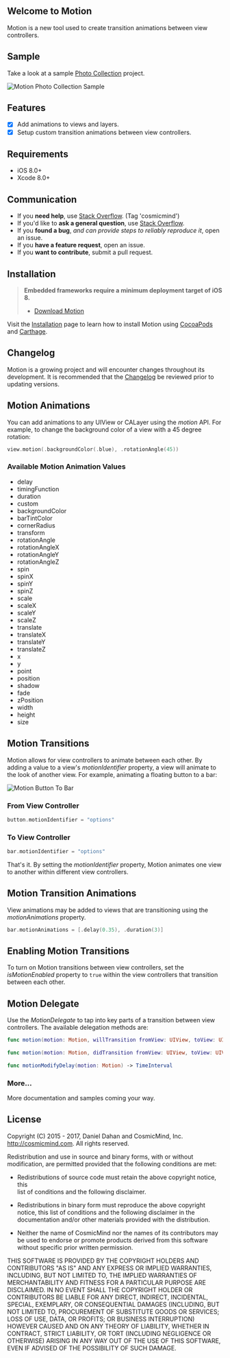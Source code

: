 ## Welcome to Motion

Motion is a new tool used to create transition animations between view controllers. 

## Sample

Take a look at a sample [Photo Collection](https://github.com/CosmicMind/Samples/tree/master/Motion/PhotoCollection) project.

![Motion Photo Collection Sample](http://www.cosmicmind.com/motion/cosmicmind_motion_sample.gif)

## Features

- [x] Add animations to views and layers.
- [x] Setup custom transition animations between view controllers.

## Requirements

* iOS 8.0+
* Xcode 8.0+

## Communication

- If you **need help**, use [Stack Overflow](http://stackoverflow.com/questions/tagged/cosmicmind). (Tag 'cosmicmind')
- If you'd like to **ask a general question**, use [Stack Overflow](http://stackoverflow.com/questions/tagged/cosmicmind).
- If you **found a bug**, _and can provide steps to reliably reproduce it_, open an issue.
- If you **have a feature request**, open an issue.
- If you **want to contribute**, submit a pull request.

## Installation

> **Embedded frameworks require a minimum deployment target of iOS 8.**
> - [Download Motion](https://github.com/CosmicMind/Motion/archive/master.zip)

Visit the [Installation](https://github.com/CosmicMind/Motion/wiki/Installation) page to learn how to install Motion using [CocoaPods](http://cocoapods.org) and [Carthage](https://github.com/Carthage/Carthage).

## Changelog

Motion is a growing project and will encounter changes throughout its development. It is recommended that the [Changelog](https://github.com/CosmicMind/Motion/wiki/Changelog) be reviewed prior to updating versions.

## Motion Animations

You can add animations to any UIView or CALayer using the *motion* API. For example, to change the background color of a view with a 45 degree rotation:

```swift
view.motion(.backgroundColor(.blue), .rotationAngle(45))
``` 

### Available Motion Animation Values

- delay
- timingFunction
- duration
- custom
- backgroundColor
- barTintColor
- cornerRadius
- transform
- rotationAngle
- rotationAngleX
- rotationAngleY
- rotationAngleZ
- spin
- spinX
- spinY
- spinZ
- scale
- scaleX
- scaleY
- scaleZ
- translate
- translateX
- translateY
- translateZ
- x
- y
- point
- position
- shadow
- fade
- zPosition
- width
- height
- size

## Motion Transitions

Motion allows for view controllers to animate between each other. By adding a value to a view's *motionIdentifier* property, a view will animate to the look of another view. For example, animating a floating button to a bar:

![Motion Button To Bar](http://www.cosmicmind.com/motion/cosmicmind_motion_button_to_bar.gif)

### From View Controller

```swift
button.motionIdentifier = "options"
```

### To View Controller

```swift
bar.motionIdentifier = "options"
```

That's it. By setting the *motionIdentifier* property, Motion animates one view to another within different view controllers.

## Motion Transition Animations

View animations may be added to views that are transitioning using the *motionAnimations* property.

```swift
bar.motionAnimations = [.delay(0.35), .duration(3)]
```

## Enabling Motion Transitions

To turn on Motion transitions between view controllers, set the *isMotionEnabled* property to `true` within the view controllers that transition between each other.

## Motion Delegate

Use the *MotionDelegate* to tap into key parts of a transition between view controllers. The available delegation methods are: 

```swift
func motion(motion: Motion, willTransition fromView: UIView, toView: UIView)
    
func motion(motion: Motion, didTransition fromView: UIView, toView: UIView)
    
func motionModifyDelay(motion: Motion) -> TimeInterval
```

### More...

More documentation and samples coming your way. 

## License

Copyright (C) 2015 - 2017, Daniel Dahan and CosmicMind, Inc. <http://cosmicmind.com>. All rights reserved.

Redistribution and use in source and binary forms, with or without modification, are permitted provided that the following conditions are met:

*   Redistributions of source code must retain the above copyright notice, this     
    list of conditions and the following disclaimer.

*   Redistributions in binary form must reproduce the above copyright notice,
    this list of conditions and the following disclaimer in the documentation
    and/or other materials provided with the distribution.

*   Neither the name of CosmicMind nor the names of its
    contributors may be used to endorse or promote products derived from
    this software without specific prior written permission.

THIS SOFTWARE IS PROVIDED BY THE COPYRIGHT HOLDERS AND CONTRIBUTORS "AS IS" AND ANY EXPRESS OR IMPLIED WARRANTIES, INCLUDING, BUT NOT LIMITED TO, THE IMPLIED WARRANTIES OF MERCHANTABILITY AND FITNESS FOR A PARTICULAR PURPOSE ARE DISCLAIMED. IN NO EVENT SHALL THE COPYRIGHT HOLDER OR CONTRIBUTORS BE LIABLE FOR ANY DIRECT, INDIRECT, INCIDENTAL, SPECIAL, EXEMPLARY, OR CONSEQUENTIAL DAMAGES (INCLUDING, BUT NOT LIMITED TO, PROCUREMENT OF SUBSTITUTE GOODS OR SERVICES; LOSS OF USE, DATA, OR PROFITS; OR BUSINESS INTERRUPTION) HOWEVER CAUSED AND ON ANY THEORY OF LIABILITY, WHETHER IN CONTRACT, STRICT LIABILITY, OR TORT (INCLUDING NEGLIGENCE OR OTHERWISE) ARISING IN ANY WAY OUT OF THE USE OF THIS SOFTWARE, EVEN IF ADVISED OF THE POSSIBILITY OF SUCH DAMAGE.
